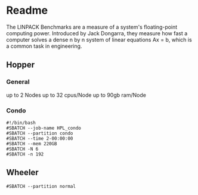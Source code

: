 # Readme
The LINPACK Benchmarks are a measure of a system's floating-point computing power. Introduced by Jack Dongarra, they measure how fast a computer solves a dense n by n system of linear equations Ax = b, which is a common task in engineering.

## Hopper ##

### General ###
up to 2 Nodes
up to 32 cpus/Node 
up to 90gb ram/Node

### Condo ###
	#!/bin/bash
	#SBATCH --job-name HPL_condo
	#SBATCH --partition condo
	#SBATCH --time 2-00:00:00
	#SBATCH --mem 220GB
	#SBATCH -N 6
	#SBATCH -n 192

## Wheeler ## 
	#SBATCH --partition normal 


